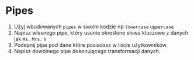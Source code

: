 # Pipes  

1. Użyj wbudowanych `pipes` w swoim kodzie np `lowercase` `uppercase`
2. Napisz własnego pipe, który usunie określone słowa kluczowe z danych jak `Ms.` `Mrs.` `V`
3. Podepnij pipe pod dane które posiadasz w liście użytkowników.
4. Napisz dowolnego pipe dokonującego transformacji danych.

